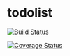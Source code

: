 # todolist

[![Build Status](https://travis-ci.org/NahuelValencia-eb/Django.svg?branch=master)](https://travis-ci.org/NahuelValencia-eb/Django)

[![Coverage Status](https://coveralls.io/repos/github/NahuelValencia-eb/todolist/badge.svg?branch=ci-config)](https://coveralls.io/github/NahuelValencia-eb/todolist?branch=ci-config)
